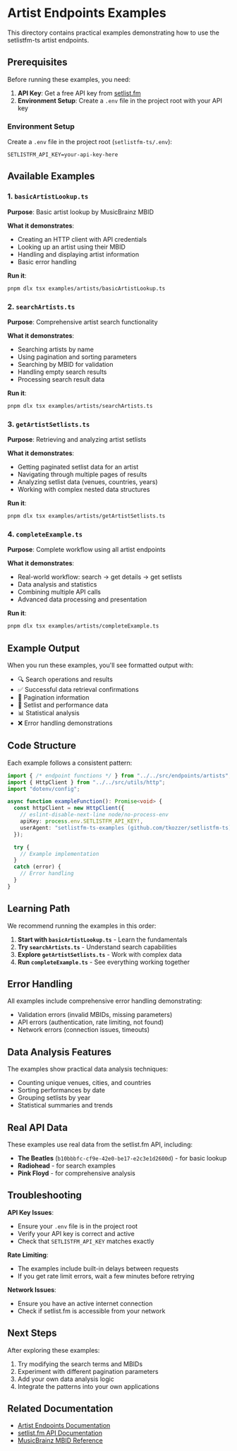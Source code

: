 # Artist Endpoints Examples

This directory contains practical examples demonstrating how to use the setlistfm-ts artist endpoints.

## Prerequisites

Before running these examples, you need:

1. **API Key**: Get a free API key from [setlist.fm](https://api.setlist.fm/docs/1.0/index.html)
2. **Environment Setup**: Create a `.env` file in the project root with your API key

### Environment Setup

Create a `.env` file in the project root (`setlistfm-ts/.env`):

```env
SETLISTFM_API_KEY=your-api-key-here
```

## Available Examples

### 1. `basicArtistLookup.ts`

**Purpose**: Basic artist lookup by MusicBrainz MBID

**What it demonstrates**:

- Creating an HTTP client with API credentials
- Looking up an artist using their MBID
- Handling and displaying artist information
- Basic error handling

**Run it**:

```bash
pnpm dlx tsx examples/artists/basicArtistLookup.ts
```

### 2. `searchArtists.ts`

**Purpose**: Comprehensive artist search functionality

**What it demonstrates**:

- Searching artists by name
- Using pagination and sorting parameters
- Searching by MBID for validation
- Handling empty search results
- Processing search result data

**Run it**:

```bash
pnpm dlx tsx examples/artists/searchArtists.ts
```

### 3. `getArtistSetlists.ts`

**Purpose**: Retrieving and analyzing artist setlists

**What it demonstrates**:

- Getting paginated setlist data for an artist
- Navigating through multiple pages of results
- Analyzing setlist data (venues, countries, years)
- Working with complex nested data structures

**Run it**:

```bash
pnpm dlx tsx examples/artists/getArtistSetlists.ts
```

### 4. `completeExample.ts`

**Purpose**: Complete workflow using all artist endpoints

**What it demonstrates**:

- Real-world workflow: search → get details → get setlists
- Data analysis and statistics
- Combining multiple API calls
- Advanced data processing and presentation

**Run it**:

```bash
pnpm dlx tsx examples/artists/completeExample.ts
```

## Example Output

When you run these examples, you'll see formatted output with:

- 🔍 Search operations and results
- ✅ Successful data retrieval confirmations
- 📄 Pagination information
- 🎵 Setlist and performance data
- 📊 Statistical analysis
- ❌ Error handling demonstrations

## Code Structure

Each example follows a consistent pattern:

```typescript
import { /* endpoint functions */ } from "../../src/endpoints/artists";
import { HttpClient } from "../../src/utils/http";
import "dotenv/config";

async function exampleFunction(): Promise<void> {
  const httpClient = new HttpClient({
    // eslint-disable-next-line node/no-process-env
    apiKey: process.env.SETLISTFM_API_KEY!,
    userAgent: "setlistfm-ts-examples (github.com/tkozzer/setlistfm-ts)",
  });

  try {
    // Example implementation
  }
  catch (error) {
    // Error handling
  }
}
```

## Learning Path

We recommend running the examples in this order:

1. **Start with `basicArtistLookup.ts`** - Learn the fundamentals
2. **Try `searchArtists.ts`** - Understand search capabilities
3. **Explore `getArtistSetlists.ts`** - Work with complex data
4. **Run `completeExample.ts`** - See everything working together

## Error Handling

All examples include comprehensive error handling demonstrating:

- Validation errors (invalid MBIDs, missing parameters)
- API errors (authentication, rate limiting, not found)
- Network errors (connection issues, timeouts)

## Data Analysis Features

The examples show practical data analysis techniques:

- Counting unique venues, cities, and countries
- Sorting performances by date
- Grouping setlists by year
- Statistical summaries and trends

## Real API Data

These examples use real data from the setlist.fm API, including:

- **The Beatles** (`b10bbbfc-cf9e-42e0-be17-e2c3e1d2600d`) - for basic lookup
- **Radiohead** - for search examples
- **Pink Floyd** - for comprehensive analysis

## Troubleshooting

**API Key Issues**:

- Ensure your `.env` file is in the project root
- Verify your API key is correct and active
- Check that `SETLISTFM_API_KEY` matches exactly

**Rate Limiting**:

- The examples include built-in delays between requests
- If you get rate limit errors, wait a few minutes before retrying

**Network Issues**:

- Ensure you have an active internet connection
- Check if setlist.fm is accessible from your network

## Next Steps

After exploring these examples:

1. Try modifying the search terms and MBIDs
2. Experiment with different pagination parameters
3. Add your own data analysis logic
4. Integrate the patterns into your own applications

## Related Documentation

- [Artist Endpoints Documentation](../../src/endpoints/artists/README.md)
- [setlist.fm API Documentation](https://api.setlist.fm/docs/1.0/index.html)
- [MusicBrainz MBID Reference](http://wiki.musicbrainz.org/MBID)
